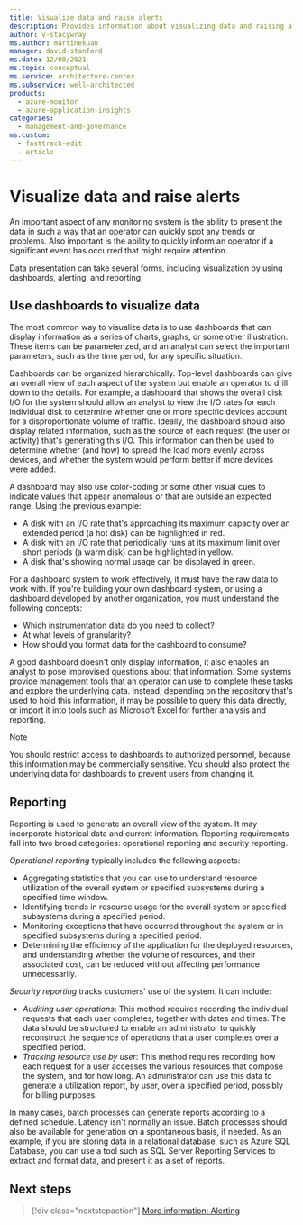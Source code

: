 ```yaml
---
title: Visualize data and raise alerts
description: Provides information about visualizing data and raising alerts as it relates to the health modeling and monitoring component of the Operational Excellence pillar.
author: v-stacywray
ms.author: martinekuan
manager: david-stanford
ms.date: 12/08/2021
ms.topic: conceptual
ms.service: architecture-center
ms.subservice: well-architected
products:
  - azure-monitor
  - azure-application-insights
categories:
  - management-and-governance    
ms.custom:
  - fasttrack-edit
  - article
---
```


# Visualize data and raise alerts

An important aspect of any monitoring system is the ability to present the data in such a way that an operator can quickly spot any trends or problems. Also important is the ability to quickly inform an operator if a significant event has occurred that might require attention.

Data presentation can take several forms, including visualization by using dashboards, alerting, and reporting.

## Use dashboards to visualize data

The most common way to visualize data is to use dashboards that can display information as a series of charts, graphs, or some other illustration. These items can be parameterized, and an analyst can select the important parameters, such as the time period, for any specific situation.

Dashboards can be organized hierarchically. Top-level dashboards can give an overall view of each aspect of the system but enable an operator to drill down to the details. For example, a dashboard that shows the overall disk I/O for the system should allow an analyst to view the I/O rates for each individual disk to determine whether one or more specific devices account for a disproportionate volume of traffic. Ideally, the dashboard should also display related information, such as the source of each request (the user or activity) that's generating this I/O. This information can then be used to determine whether (and how) to spread the load more evenly across devices, and whether the system would perform better if more devices were added.

A dashboard may also use color-coding or some other visual cues to indicate values that appear anomalous or that are outside an expected range. Using the previous example:

- A disk with an I/O rate that's approaching its maximum capacity over an extended period (a hot disk) can be highlighted in red.
- A disk with an I/O rate that periodically runs at its maximum limit over short periods (a warm disk) can be highlighted in yellow.
- A disk that's showing normal usage can be displayed in green.

For a dashboard system to work effectively, it must have the raw data to work with. If you're building your own dashboard system, or using a dashboard developed by another organization, you must understand the following concepts:

- Which instrumentation data do you need to collect?
- At what levels of granularity?
- How should you format data for the dashboard to consume?

A good dashboard doesn't only display information, it also enables an analyst to pose improvised questions about that information. Some systems provide management tools that an operator can use to complete these tasks and explore the underlying data. Instead, depending on the repository that's used to hold this information, it may be possible to query this data directly, or import it into tools such as Microsoft Excel for further analysis and reporting.

> [!NOTE]
> You should restrict access to dashboards to authorized personnel, because this information may be commercially sensitive. You should also protect the underlying data for dashboards to prevent users from changing it.

## Reporting

Reporting is used to generate an overall view of the system. It may incorporate historical data and current information. Reporting requirements fall into two broad categories: operational reporting and security reporting.

*Operational reporting* typically includes the following aspects:

- Aggregating statistics that you can use to understand resource utilization of the overall system or specified subsystems during a specified time window.
- Identifying trends in resource usage for the overall system or specified subsystems during a specified period.
- Monitoring exceptions that have occurred throughout the system or in specified subsystems during a specified period.
- Determining the efficiency of the application for the deployed resources, and understanding whether the volume of resources, and their associated cost, can be reduced without affecting performance unnecessarily.

*Security reporting* tracks customers' use of the system. It can include:

- *Auditing user operations*: This method requires recording the individual requests that each user completes, together with dates and times. The data should be structured to enable an administrator to quickly reconstruct the sequence of operations that a user completes over a specified period.
- *Tracking resource use by user*: This method requires recording how each request for a user accesses the various resources that compose the system, and for how long. An administrator can use this data to generate a utilization report, by user, over a specified period, possibly for billing purposes.

In many cases, batch processes can generate reports according to a defined schedule. Latency isn't normally an issue. Batch processes should also be available for generation on a spontaneous basis, if needed. As an example, if you are storing data in a relational database, such as Azure SQL Database, you can use a tool such as SQL Server Reporting Services to extract and format data, and present it as a set of reports.

## Next steps

> [!div class="nextstepaction"]
> [More information: Alerting](monitor-alerts.md)